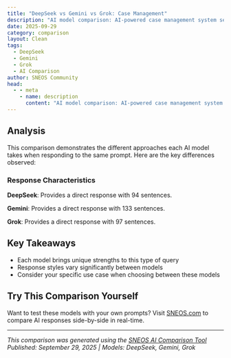 ```yaml
---
title: "DeepSeek vs Gemini vs Grok: Case Management"
description: "AI model comparison: AI-powered case management system setup for small law firms..."
date: 2025-09-29
category: comparison
layout: Clean
tags:
  - DeepSeek
  - Gemini
  - Grok
  - AI Comparison
author: SNEOS Community
head:
  - - meta
    - name: description
      content: "AI model comparison: AI-powered case management system setup for small law firms..."
---
```


<ChatComparison
  title="DeepSeek vs Gemini vs Grok: Case Management"
  prompt="AI-powered case management system setup for small law firms"
  :responses='{
    "DeepSeek": "Of course. Setting up an AI-powered case management system for a small law firm is a strategic move that can dramatically improve efficiency, reduce human error, and free up time for high-value legal work.\n\nHere is a comprehensive guide, from understanding the \u0022why\u0022 to the step-by-step \u0022how.\u0022\n\n---\n\n### **Part 1: The \u0022Why\u0022 - Benefits of an AI-Powered System**\n\nBefore investing, understand the tangible benefits:\n\n*   **Automate Repetitive Tasks:**\n    *   **Time Tracking:** Automatically capture time spent on emails, calls, and documents.\n    *   **Document Drafting:** Generate first drafts of common documents (engagement letters, simple contracts, pleadings) from templates.\n    *   **Data Entry:** Auto-populate client and matter information from intake forms.\n*   **Supercharge Legal Research:**\n    *   Instantly find relevant case law, statutes, and regulations based on a natural language query.\n    *   Get case summaries and identify key legal precedents.\n*   **Enhanced Due Diligence \u0026 Review:**\n    *   **Document Review:** Analyze thousands of documents (e.g., in discovery) to identify key concepts, privileged information, or specific clauses in seconds.\n    *   **Contract Analysis:** Quickly review contracts for non-standard clauses, risks, and obligations.\n*   **Improved Client Service \u0026 Intake:**\n    *   **Chatbots:** Provide 24/7 initial responses, schedule consultations, and answer basic FAQs on your website.\n    *   **Intake Triage:** Analyze intake forms to flag potential conflicts and prioritize urgent matters.\n*   **Proactive Risk Management:**\n    *   **Deadline Management:** AI can predict and flag critical deadlines (statutes of limitations, court dates) more reliably than manual entry.\n    *   **Conflict Checking:** Perform deeper, more thorough conflict of interest checks across parties and related entities.\n\n---\n\n### **Part 2: The \u0022How\u0022 - Step-by-Step Setup Guide**\n\n#### **Step 1: Assess Your Firm\u0027s Needs \u0026 Processes**\nYou cannot automate chaos. First, get a clear picture of your current state.\n*   **Map Your Workflow:** Chart the journey of a case from initial intake to closure. Where are the bottlenecks? (e.g., client onboarding, document assembly, billing).\n*   **Identify Pain Points:** What tasks consume the most non-billable time? What are the most common sources of error or stress?\n*   **Define Goals:** What do you want the AI to achieve? (e.g., \u0022Reduce document draft time by 50%,\u0022 \u0022Eliminate missed deadlines,\u0022 \u0022Improve billable hour capture by 15%\u0022).\n\n#### **Step 2: Choose Your Approach: Integrated vs. Best-of-Breed**\n\nYou have two primary paths:\n\n**A. The All-in-One Integrated Platform (Recommended for most small firms)**\nThese are modern case management systems with AI features built directly into the platform.\n\n*   **Pros:** Seamless integration, single vendor, easier to learn, unified data.\n*   **Cons:** AI features might be less powerful than specialized tools.\n*   **Examples:**\n    *   **Clio:** Market leader with **Clio Duo**, an AI assistant that helps draft emails, summarize notes, and check for tone.\n    *   **PracticePanther:** Offers AI-powered timekeeping, document automation, and workflow triggers.\n    *   **MyCase:** Strong on client communication with automated reminders and a client portal.\n    *   **Smokeball:** Excels at automatic time tracking and integrates deeply with Microsoft Word for document assembly.\n\n**B. The \u0022Best-of-Breed\u0022 Hybrid Approach**\nUse your existing (or a new) core case management system and bolt on specialized AI tools for specific tasks.\n\n*   **Pros:** Access to best-in-class AI capabilities for specific functions.\n*   **Cons:** More complex setup, multiple logins, potential integration issues, higher total cost.\n*   **AI Tool Examples:**\n    *   **Legal Research:** **Westlaw Edge** (KeyCite Overruling Risk), **Lexis\u002B AI** (AI-Assisted Research).\n    *   **Document Review \u0026 Analysis:** **Kira Systems**, **Relativity**.\n    *   **Document Drafting:** **CoCounsel** (by Casetext), **Harvey** (for complex legal reasoning).\n    *   **Due Diligence:** **Luminance**.\n\n**Recommendation for Small Firms:** Start with an **Integrated Platform** like Clio or PracticePanther. They offer the best balance of functionality, ease of use, and cost. You can always add a specialized tool later for a specific, high-volume need.\n\n#### **Step 3: Data Migration \u0026 Organization (The Most Critical Step)**\nAI is only as good as the data it\u0027s trained on. For your system, this means your existing data.\n*   **Clean Your Data:** Before migration, de-duplicate contacts, standardize naming conventions, and ensure matter types are consistent.\n*   **Plan the Migration:** Work with your chosen vendor. They often have services or guides to help move data from spreadsheets, old software, or email folders.\n*   **Start Anew if Necessary:** For some very small firms, it might be easier to start fresh with new matters in the new system and keep the old data in an archive.\n\n#### **Step 4: Configuration \u0026 Customization**\n*   **Matter Types:** Create templates for different practice areas (e.g., \u0022Personal Injury,\u0022 \u0022Real Estate Closing,\u0022 \u0022Estate Planning\u0022). Each template can have pre-set tasks, workflows, and document templates.\n*   **Document Templates:** Build and upload your firm\u0027s standard documents (engagement letters, motions, contracts) with merge fields for client/matter data.\n*   **Automated Workflows:** Set up triggers. *Example:* When a matter status changes to \u0022Pre-Litigation,\u0022 automatically generate tasks for \u0022Draft Demand Letter,\u0022 \u0022Collect Medical Records,\u0022 and \u0022Assign to Paralegal.\u0022\n*   **User Permissions:** Define roles (Partner, Associate, Paralegal, Staff) and what data and functions they can access.\n\n#### **Step 5: Training \u0026 Adoption (The Human Factor)**\nTechnology fails if people don\u0027t use it.\n*   **Phased Rollout:** Start with a small, willing \u0022pilot group\u0022 before rolling out to the entire firm.\n*   **Hands-On Training:** Don\u0027t just watch demo videos. Have the team create a fake matter and run through the entire lifecycle in the new system.\n*   **Highlight \u0022What\u0027s In It For Me\u0022:** Show the associates how AI time-tracking puts money in their pocket. Show paralegals how document automation saves them hours of typing.\n*   **Assign a \u0022Champion\u0022:** Designate a tech-savvy team member as the go-to expert for questions.\n\n#### **Step 6: Go Live \u0026 Continuous Improvement**\n*   **Launch:** Set a firm-wide \u0022go-live\u0022 date and ensure the old system is retired.\n*   **Gather Feedback:** Check in regularly. What\u0027s working? What\u0027s frustrating?\n*   **Iterate:** Use feedback to tweak workflows, create new document templates, and better utilize the AI features. Explore new AI tools as they become available and as your firm\u0027s needs evolve.\n\n---\n\n### **Part 3: Key Considerations \u0026 Best Practices**\n\n*   **Security \u0026 Confidentiality (Ethical Duty):** This is non-negotiable.\n    *   **Choose SOC 2 Certified Vendors:** This ensures they have rigorous data security standards.\n    *   **Read the EULA:** Understand how the AI vendor uses your data. Does it train its public model on your client\u0027s data? (Most reputable legal tech companies do **not** do this for confidentiality reasons). **Opt for vendors that contractually guarantee data isolation.**\n    *   **Maintain Attorney Oversight:** AI is a tool, not a lawyer. A responsible attorney must always review and take responsibility for the final work product. Never blindly trust an AI\u0027s output (\u0022hallucinations\u0022 are a known issue).\n*   **Cost:** Budget for monthly/user subscriptions. Weigh this against the expected ROI in recovered time and increased billables.\n*   **Start Small:** You don\u0027t need to use every AI feature on day one. Pick one or two pain points (e.g., time tracking and document drafting) and master them first.\n\n### **Sample Starter Tech Stack for a 5-Person Law Firm**\n\n*   **Core Case Management:** **Clio** or **PracticePanther**\n*   **Document Storage \u0026 Collaboration:** **Microsoft 365** (for native integration) or **Google Workspace**\n*   **Legal Research (Add-on):** **Casetext** (includes the powerful **CoCounsel** AI assistant) for a more affordable, AI-native research experience.\n*   **Communication:** The built-in client portals and messaging in your case management system.\n\nBy following this structured approach, a small law firm can successfully implement an AI-powered system that reduces administrative burden, mitigates risk, and allows legal professionals to focus on what they do best: practicing law.",
    "Gemini": "Okay, let\u0027s break down how a small law firm can set up an AI-powered case management system.  This is a multi-faceted project, requiring careful planning and execution.  I\u0027ll cover the key steps, considerations, and potential tools.\n\n**I. Understanding the Need and Setting Goals**\n\n*   **Identify Pain Points:**  Before diving into AI, honestly assess what challenges your firm faces. Are you struggling with:\n    *   **Time Management:** Spending too much time on administrative tasks?\n    *   **Information Overload:** Difficulty finding key documents and information quickly?\n    *   **Client Communication:**  Struggling to keep clients informed and engaged?\n    *   **Billing Inefficiencies:**  Losing billable hours or struggling to track expenses?\n    *   **Data Security:**  Concerns about protecting sensitive client information?\n    *   **Intake efficiency:** Is it taking too long to onboard new clients?\n    *   **Process automation:** Are there repetitive tasks that take up too much time?\n\n*   **Define Goals:**  What do you hope to achieve with an AI-powered system?  Quantify these goals whenever possible. Examples:\n    *   Reduce administrative time by 20%.\n    *   Improve client satisfaction scores by 15%.\n    *   Increase billable hours by 10%.\n    *   Reduce errors in document preparation by 5%.\n    *   Reduce client onboarding time by 50%.\n\n*   **Budget Considerations:**  AI solutions can range from affordable to quite expensive. Determine your budget upfront to narrow down your options.  Consider:\n    *   Software subscription costs (monthly/annual).\n    *   Implementation costs (training, data migration).\n    *   Potential hardware upgrades (if needed).\n    *   Ongoing maintenance and support fees.\n\n**II. Core Components of an AI-Powered Case Management System**\n\nA comprehensive system typically involves these key components:\n\n*   **Case Management Software (Foundation):** This is your central hub.  It should offer features like:\n    *   Contact Management: Organize client, opposing counsel, and expert contact information.\n    *   Calendar \u0026 Task Management: Schedule deadlines, court dates, and reminders.\n    *   Document Management: Securely store and organize case-related documents.\n    *   Time Tracking \u0026 Billing: Track billable hours, expenses, and generate invoices.\n    *   Workflow Automation: Automate repetitive tasks, such as sending reminders or generating documents.\n    *   Client Portal: Provide clients with secure access to case information.\n    *   Reporting: Generate reports on key metrics like case progress, billable hours, and client satisfaction.\n\n*   **AI Integration (The Power Boost):**  This is where the AI magic happens.  Look for integrations or features that provide:\n    *   **Document Summarization:** Automatically generate summaries of lengthy documents (contracts, depositions, transcripts).\n    *   **Document Review \u0026 Analysis:**  Quickly identify key information, relevant clauses, or potential risks within documents.\n    *   **Legal Research:** AI-powered research tools can help find relevant case law and statutes faster.\n    *   **Predictive Analytics:**  AI can analyze case data to predict outcomes, identify potential issues, or suggest optimal strategies.\n    *   **Chatbots \u0026 Virtual Assistants:**  Automate client communication, answer basic questions, and schedule appointments.\n    *   **Optical Character Recognition (OCR):** Convert scanned documents into searchable text.\n    *   **Natural Language Processing (NLP):** Understand and analyze the meaning of text, enabling more accurate searches and document analysis.\n    *   **Transcription Services:** Automatically transcribe audio and video recordings.\n\n**III.  Selecting the Right Tools**\n\nHere\u0027s a breakdown of considerations and examples of potential tools:\n\n*   **Case Management Software with AI Features or Integrations:**  Start here.  Many popular platforms are adding AI capabilities or integrating with AI services.\n\n    *   **Clio:** A leading cloud-based platform with integrations for document automation and legal research.  Explore their app store for AI add-ons.\n    *   **MyCase:** Another popular option with features for document management, client communication, and billing.\n    *   **PracticePanther:**  Known for its user-friendly interface and focus on automation.\n    *   **Smokeball:** Designed for small law firms, with a focus on automating document creation and workflow management.\n\n    **Things to Consider When Choosing Case Management Software:**\n\n    *   **Scalability:** Can the system grow with your firm?\n    *   **Ease of Use:**  Is the interface intuitive and easy for your staff to learn?\n    *   **Security:** Does the system meet industry standards for data security (e.g., HIPAA compliance if applicable)?\n    *   **Integrations:** Does the system integrate with other tools you use (e.g., accounting software, email providers)?\n    *   **Customer Support:**  Is the vendor responsive and helpful?\n    *   **Pricing:**  Is the pricing model affordable and transparent?\n\n*   **Standalone AI Tools:**  If your existing case management system doesn\u0027t offer the AI features you need, you can integrate with standalone AI tools.  Examples:\n\n    *   **ROSS Intelligence:**  AI-powered legal research platform. (Expensive, but powerful)\n    *   **CaseText CARA AI:** Legal research platform that analyzes your briefs and finds relevant case law.\n    *   **Kira Systems (Now part of Litera):**  AI-powered contract review and analysis.  Can extract clauses and identify risks.\n    *   **Lex Machina:**  Legal analytics platform that provides insights into judges, courts, and opposing counsel.  Useful for litigation strategy.\n    *   **Leverage AI:** Uses AI to automate document review and summarization tasks.\n    *   **WordRake:**  AI-powered editing tool that helps improve writing clarity and conciseness.\n    *   **Otter.ai:**  Transcription service that integrates with Zoom and other platforms.  Useful for transcribing depositions and client meetings.\n\n*   **Client Communication Tools with AI:**\n\n    *   **Lawmatics:** Focuses on client intake and marketing automation, leveraging AI to personalize communication.\n    *   Consider integrating a chatbot on your website to answer basic inquiries and qualify leads.  Platforms like Chatfuel or ManyChat can be used and connected to legal information databases.\n\n**IV. Implementation Steps**\n\n1.  **Data Migration:**  Transfer your existing case data into the new system.  This is a critical step that requires careful planning to avoid data loss or corruption.  Consider using data migration tools or hiring a consultant.\n\n2.  **System Configuration:** Customize the system to match your firm\u0027s specific needs and workflows.  This includes setting up user roles, configuring document templates, and creating automated workflows.\n\n3.  **Training:**  Provide comprehensive training to your staff on how to use the new system.  This is essential to ensure that everyone is comfortable and confident using the tools.  Offer ongoing training and support.\n\n4.  **Testing:**  Thoroughly test the system to identify any bugs or issues.  Involve your staff in the testing process.\n\n5.  **Go-Live:**  Once you\u0027re confident that the system is working properly, roll it out to your firm.  Consider a phased rollout to minimize disruption.\n\n6.  **Monitoring and Optimization:**  Continuously monitor the system\u0027s performance and make adjustments as needed.  Track key metrics to measure the impact of the AI implementation.  Stay up-to-date on the latest AI technologies and trends.\n\n**V. Important Considerations**\n\n*   **Data Privacy and Security:**  AI systems often require access to sensitive client data.  Ensure that the tools you choose meet industry standards for data privacy and security, such as GDPR and CCPA.  Implement appropriate security measures to protect client data.\n*   **Ethical Considerations:**  Be aware of the ethical implications of using AI in legal practice.  Ensure that AI is used in a fair and unbiased manner.  Maintain human oversight of AI-powered decisions.  Disclose the use of AI to clients when appropriate.\n*   **Bias Mitigation:**  AI algorithms can sometimes reflect biases present in the data they are trained on.  Take steps to mitigate bias in your AI systems.\n*   **Human Oversight:**  AI should augment, not replace, human judgment.  Always have a human lawyer review and approve AI-generated outputs.\n*   **Change Management:**  Implementing AI can be a significant change for your firm.  Communicate the benefits of AI to your staff and address any concerns they may have.  Be prepared to provide ongoing support and guidance.\n*   **Integration is Key:**  A piecemeal approach can create more headaches than benefits.  Focus on systems that integrate well to avoid data silos and streamline workflows.\n\n**VI. Example Scenario: Streamlining Contract Review**\n\nLet\u0027s say you want to speed up contract review:\n\n1.  **Choose a Case Management System:** Select a platform like Clio or MyCase that offers document management and workflow automation.\n\n2.  **Integrate with AI-Powered Contract Review Tool:** Integrate with Kira Systems (Litera) or Leverage AI.\n\n3.  **Workflow:**\n    *   Upload the contract to your case management system.\n    *   Initiate the AI-powered contract review process.\n    *   Kira Systems will automatically identify key clauses, deadlines, and potential risks.\n    *   The AI tool will generate a summary report highlighting the key findings.\n    *   A lawyer reviews the AI-generated report and makes any necessary adjustments.\n\n**VII. Final Thoughts**\n\nImplementing an AI-powered case management system is an investment that can pay off in increased efficiency, improved client satisfaction, and a competitive advantage.  However, it\u0027s important to approach the project strategically, with careful planning and execution.  Start small, focus on solving specific pain points, and continuously evaluate the results.  Don\u0027t be afraid to experiment and adapt as needed.  The legal landscape is evolving, and AI is poised to play a significant role in its future. Good luck!\n",
    "Grok": "Setting up an AI-powered case management system for small law firms can significantly streamline operations, improve client service, and enhance efficiency. Below is a step-by-step guide to help small law firms implement such a system:\n\n---\n\n### **1. Assess Your Firm\u2019s Needs**\nBefore investing in an AI-powered case management system, evaluate your firm\u0027s specific requirements and challenges. Consider the following:\n- **Case Volume and Types**: What types of cases does your firm handle (e.g., family law, personal injury, criminal law)? How many cases do you manage monthly?\n- **Current Pain Points**: Are you struggling with document management, billing, client communication, or deadline tracking?\n- **Budget**: Determine how much your firm can invest in software and hardware.\n- **Staff Technical Skills**: Assess your team\u2019s ability to adapt to new technology and whether training will be required.\n- **Scalability**: Choose a system that can grow with your firm as your caseload or team size increases.\n\n---\n\n### **2. Research AI-Powered Case Management Tools**\nThere are several AI-powered case management platforms designed for law firms. These tools often include features like automation, document analysis, predictive analytics, and client relationship management (CRM). Some popular options for small law firms include:\n\n- **Clio**: Offers AI-driven features like document automation and time tracking. Clio Grow also helps with client intake and lead management.\n- **MyCase**: Provides case management, billing, and communication tools with automation features.\n- **PracticePanther**: Includes AI tools for workflow automation, billing, and client portal management.\n- **Smokeball**: Focuses on document automation and legal research with AI-powered insights.\n- **LEAP**: Combines case management with AI for document drafting and time recording.\n- **Rocket Matter**: Offers billing, calendaring, and task management with some AI-driven automation.\n\n**Key AI Features to Look For**:\n- **Document Automation**: Automatically generate contracts, pleadings, and other legal documents using templates.\n- **Predictive Analytics**: Use AI to predict case outcomes based on historical data or trends.\n- **Natural Language Processing (NLP)**: Analyze contracts or discovery documents to identify relevant clauses or issues.\n- **Client Communication**: Automate email follow-ups and reminders for clients.\n- **Workflow Automation**: Automate repetitive tasks like scheduling, deadline tracking, and invoicing.\n- **Legal Research**: AI tools integrated with platforms like Westlaw or LexisNexis for faster research.\n\n**Comparison Tip**: Look for platforms with free trials or demos to test features before committing. Check for integrations with existing tools (e.g., QuickBooks for accounting or Microsoft Office).\n\n---\n\n### **3. Budget and Cost Considerations**\nSmall law firms often operate on tight budgets, so it\u2019s important to balance cost and functionality.\n- **Subscription Costs**: Most case management tools operate on a subscription model (e.g., $30\u2013$100 per user/month).\n- **One-Time Costs**: Some platforms may require setup or onboarding fees.\n- **Training Costs**: Allocate funds for staff training or onboarding support.\n- **Hardware Requirements**: Ensure your firm\u2019s computers and internet infrastructure can support cloud-based or on-premise systems.\n\n**Tip**: Look for discounts for annual subscriptions or packages tailored for small firms (1\u201310 users).\n\n---\n\n### **4. Choose a Deployment Model**\nDecide whether you want a cloud-based or on-premise system:\n- **Cloud-Based**: Most AI case management tools (e.g., Clio, MyCase) are cloud-based, offering flexibility, remote access, and automatic updates. Ideal for small firms with limited IT resources.\n- **On-Premise**: Requires local servers and IT maintenance but offers greater control over data. Less common for small firms due to cost and complexity.\n\n**Security Note**: Ensure the system complies with data protection regulations (e.g., GDPR, HIPAA) and offers robust encryption, especially for client data.\n\n---\n\n### **5. Plan Data Migration**\nIf you\u0027re switching from a manual system or an older case management tool, plan how to migrate existing data.\n- **Inventory Data**: Identify all client files, case notes, billing records, and documents to be transferred.\n- **Clean Data**: Remove duplicates or outdated information to avoid clutter in the new system.\n- **Work with Vendor Support**: Many platforms offer data migration assistance or tools to import data from spreadsheets or other systems.\n- **Backup**: Always keep a backup of your data before migration in case of errors.\n\n---\n\n### **6. Train Your Team**\nAdoption of an AI-powered system depends on your team\u2019s willingness and ability to use it.\n- **Vendor Training**: Many platforms provide onboarding sessions, tutorials, or webinars.\n- **Internal Training**: Designate a tech-savvy team member as the \u201Csuper user\u201D to assist others.\n- **Ongoing Support**: Ensure access to customer support or helpdesk resources for troubleshooting.\n- **Start Small**: Roll out the system to a small group of users or for specific tasks before full implementation.\n\n**Tip**: Highlight how the AI features (e.g., automation) will save time and reduce manual work to encourage buy-in.\n\n---\n\n### **7. Integrate with Other Tools**\nMaximize the system\u0027s value by integrating it with tools your firm already uses:\n- **Accounting Software**: Sync with QuickBooks or Xero for billing and invoicing.\n- **Email and Calendar**: Integrate with Outlook or Google Workspace for scheduling and communication.\n- **E-Signature Tools**: Use platforms like DocuSign or HelloSign for client agreements.\n- **Legal Research Platforms**: Ensure compatibility with tools like Westlaw or LexisNexis for seamless access.\n\n---\n\n### **8. Monitor and Optimize**\nAfter implementation, track the system\u2019s performance and gather feedback from your team.\n- **Key Metrics**: Monitor time saved on repetitive tasks, error reduction in documents, and client satisfaction.\n- **User Feedback**: Regularly ask staff for input on usability and areas for improvement.\n- **Updates**: Stay informed about new AI features or updates from the vendor to enhance functionality.\n- **Scalability**: As your firm grows, adjust user licenses or explore advanced features like AI-driven case analytics.\n\n---\n\n### **9. Ensure Compliance and Ethics**\nAI tools in legal practice must adhere to ethical and regulatory standards:\n- **Client Confidentiality**: Verify that the system complies with data privacy laws and bar association rules.\n- **Bias in AI**: Be cautious of AI tools that may exhibit bias in predictive analytics or decision-making (e.g., case outcome predictions).\n- **Transparency**: Inform clients if AI is being used in their case and obtain consent if necessary.\n\n---\n\n### **10. Example Setup Timeline for a Small Law Firm**\n| **Phase**               | **Duration**       | **Tasks**                                                                 |\n|-------------------------|--------------------|--------------------------------------------------------------------------|\n| Needs Assessment        | 1\u20132 Weeks         | Identify pain points, set budget, and define requirements.               |\n| Research \u0026 Selection    | 2\u20133 Weeks         | Compare tools, request demos, and choose a platform.                     |\n| Contract \u0026 Setup        | 1 Week            | Finalize subscription, set up accounts, and configure settings.          |\n| Data Migration          | 1\u20132 Weeks         | Transfer existing case data with vendor support.                         |\n| Training \u0026 Testing      | 2\u20133 Weeks         | Train staff, run pilot tests, and troubleshoot issues.                   |\n| Full Rollout            | Ongoing           | Deploy to all users, monitor performance, and optimize workflows.        |\n\n---\n\n### **Benefits of AI-Powered Case Management for Small Law Firms**\n- **Time Savings**: Automate repetitive tasks like document drafting and billing.\n- **Cost Efficiency**: Reduce overhead by minimizing manual labor and errors.\n- **Improved Client Service**: Enhance communication with automated updates and accessible client portals.\n- **Competitive Edge**: Leverage AI insights to make data-driven decisions in case strategy.\n\n---\n\nBy carefully selecting and implementing an AI-powered case management system, small law firms can boost productivity, improve client satisfaction, and focus on what matters most\u2014practicing law. If you have a specific tool in mind or need help with a particular aspect (e.g., data migration), feel free to ask!"
  }'
  published-date="16:28"
/>

## Analysis

This comparison demonstrates the different approaches each AI model takes when responding to the same prompt. Here are the key differences observed:

### Response Characteristics

**DeepSeek**: Provides a direct response with 94 sentences. 

**Gemini**: Provides a direct response with 133 sentences. 

**Grok**: Provides a direct response with 97 sentences. 

## Key Takeaways

- Each model brings unique strengths to this type of query
- Response styles vary significantly between models
- Consider your specific use case when choosing between these models

## Try This Comparison Yourself

Want to test these models with your own prompts? Visit [SNEOS.com](https://sneos.com) to compare AI responses side-by-side in real-time.

---

*This comparison was generated using the [SNEOS AI Comparison Tool](https://sneos.com)*
*Published: September 29, 2025 | Models: DeepSeek, Gemini, Grok*
